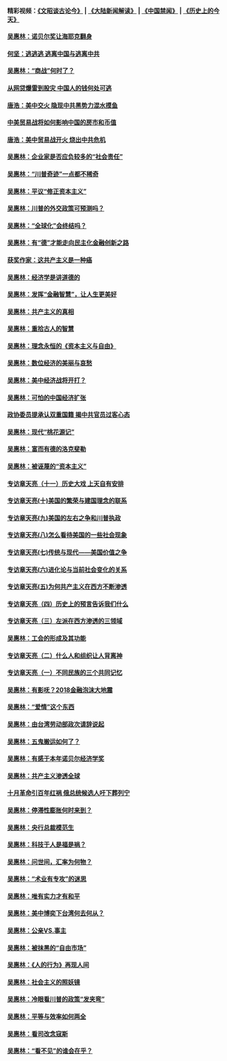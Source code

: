 #### 精彩视频：[《文昭谈古论今》](https://github.com/gfw-breaker/wenzhao) | [《大陆新闻解读》](https://github.com/gfw-breaker/ntdtv-comedy) | [《中国禁闻》](https://github.com/gfw-breaker/ntdtv-news) | [《历史上的今天》](https://github.com/gfw-breaker/today-in-history) 

#### [吴惠林：诺贝尔奖让海耶克翻身](../pages/nsc423/n10890049.md?t=02021230) 

#### [何坚：逃逃逃 逃离中国与逃离中共](../pages/nsc423/n10592891.md?t=02021230) 

#### [吴惠林：“商战”何时了？](../pages/nsc423/n10573558.md?t=02021230) 

#### [从网贷爆雷到股灾 中国人的钱何处可逃](../pages/nsc423/n10572800.md?t=02021230) 

#### [唐浩：美中交火 隐现中共黑势力混水摸鱼](../pages/nsc423/n10544040.md?t=02021230) 

#### [中美贸易战将如何影响中国的房市和币值](../pages/nsc423/n10543697.md?t=02021230) 

#### [唐浩：美中贸易战开火 烧出中共危机](../pages/nsc423/n10540126.md?t=02021230) 

#### [吴惠林：企业家是否应负较多的“社会责任”](../pages/nsc423/n10535022.md?t=02021230) 

#### [吴惠林：“川普奇迹”一点都不稀奇](../pages/nsc423/n10512808.md?t=02021230) 

#### [吴惠林：平议“修正资本主义”](../pages/nsc423/n10495724.md?t=02021230) 

#### [吴惠林：川普的外交政策可预测吗？](../pages/nsc423/n10462387.md?t=02021230) 

#### [吴惠林：“全球化”会终结吗？](../pages/nsc423/n10452838.md?t=02021230) 

#### [吴惠林：有“德”才能走向民主化金融创新之路](../pages/nsc423/n10432292.md?t=02021230) 

#### [获奖作家：这共产主义是一种癌](../pages/nsc423/n10431541.md?t=02021230) 

#### [吴惠林：经济学是讲道德的](../pages/nsc423/n10398014.md?t=02021230) 

#### [吴惠林：发挥“金融智慧”，让人生更美好](../pages/nsc423/n10375019.md?t=02021230) 

#### [吴惠林：共产主义的真相](../pages/nsc423/n10351394.md?t=02021230) 

#### [吴惠林：重拾古人的智慧](../pages/nsc423/n10337691.md?t=02021230) 

#### [吴惠林：理念永恒的《资本主义与自由》](../pages/nsc423/n10316274.md?t=02021230) 

#### [吴惠林：数位经济的美丽与哀愁](../pages/nsc423/n10292946.md?t=02021230) 

#### [吴惠林：美中经济战将开打？](../pages/nsc423/n10258825.md?t=02021230) 

#### [吴惠林：可怕的中国经济扩张](../pages/nsc423/n10219147.md?t=02021230) 

#### [政协委员提承认双重国籍 揭中共官员过客心态](../pages/nsc423/n10208809.md?t=02021230) 

#### [吴惠林：现代“桃花源记”](../pages/nsc423/n10185234.md?t=02021230) 

#### [吴惠林：富而有德的洛克斐勒](../pages/nsc423/n10142264.md?t=02021230) 

#### [吴惠林：被诬蔑的“资本主义”](../pages/nsc423/n10124816.md?t=02021230) 

#### [专访章天亮（十一）历史大戏 上天自有安排](../pages/nsc423/n10094905.md?t=02021230) 

#### [专访章天亮(十)美国的繁荣与建国理念的联系](../pages/nsc423/n10094899.md?t=02021230) 

#### [专访章天亮(九)美国的左右之争和川普执政](../pages/nsc423/n10094889.md?t=02021230) 

#### [专访章天亮(八)怎么看待美国的一些社会现象](../pages/nsc423/n10094857.md?t=02021230) 

#### [专访章天亮(七)传统与现代——美国价值之争](../pages/nsc423/n10093140.md?t=02021230) 

#### [专访章天亮(六)进化论与当前社会变化的关系](../pages/nsc423/n10092036.md?t=02021230) 

#### [专访章天亮(五)为何共产主义在西方不断渗透](../pages/nsc423/n10083620.md?t=02021230) 

#### [专访章天亮（四）历史上的预言告诉我们什么](../pages/nsc423/n10083606.md?t=02021230) 

#### [专访章天亮（三）左派在西方渗透的三领域](../pages/nsc423/n10081115.md?t=02021230) 

#### [吴惠林：工会的形成及其功能](../pages/nsc423/n10080633.md?t=02021230) 

#### [专访章天亮（二）什么人和组织让人背离神](../pages/nsc423/n10076637.md?t=02021230) 

#### [专访章天亮（一）不同民族的三个共同记忆](../pages/nsc423/n10074188.md?t=02021230) 

#### [吴惠林：有影呒？2018金融泡沫大地震](../pages/nsc423/n10040534.md?t=02021230) 

#### [吴惠林：“爱情”这个东西](../pages/nsc423/n10019423.md?t=02021230) 

#### [吴惠林：由台湾劳动部政次请辞说起](../pages/nsc423/n9979679.md?t=02021230) 

#### [吴惠林：五鬼搬运如何了？](../pages/nsc423/n9925338.md?t=02021230) 

#### [吴惠林：有感于本年诺贝尔经济学奖](../pages/nsc423/n9871883.md?t=02021230) 

#### [吴惠林：共产主义渗透全球](../pages/nsc423/n9812748.md?t=02021230) 

#### [十月革命引百年红祸 俄总统候选人吁下葬列宁](../pages/nsc423/n9810182.md?t=02021230) 

#### [吴惠林：停滞性膨胀何时来到？](../pages/nsc423/n9764136.md?t=02021230) 

#### [吴惠林：央行总裁模范生](../pages/nsc423/n9728134.md?t=02021230) 

#### [吴惠林：科技于人是福是祸？](../pages/nsc423/n9672982.md?t=02021230) 

#### [吴惠林：问世间，汇率为何物？](../pages/nsc423/n9621788.md?t=02021230) 

#### [吴惠林：“术业有专攻”的迷思](../pages/nsc423/n9580363.md?t=02021230) 

#### [吴惠林：唯有实力才有和平](../pages/nsc423/n9529599.md?t=02021230) 

#### [吴惠林：美中博奕下台湾何去何从？](../pages/nsc423/n9483598.md?t=02021230) 

#### [吴惠林：公亲VS.事主](../pages/nsc423/n9425637.md?t=02021230) 

#### [吴惠林：被抹黑的“自由市场”](../pages/nsc423/n9351545.md?t=02021230) 

#### [吴惠林：《人的行为》再现人间](../pages/nsc423/n9296339.md?t=02021230) 

#### [吴惠林：社会主义的照妖镜](../pages/nsc423/n9243460.md?t=02021230) 

#### [吴惠林：冷眼看川普的政策“发夹弯”](../pages/nsc423/n9120684.md?t=02021230) 

#### [吴惠林：平等与效率如何两全](../pages/nsc423/n9075430.md?t=02021230) 

#### [吴惠林：看司改念寇斯](../pages/nsc423/n9024915.md?t=02021230) 

#### [吴惠林：“看不见”的谁会在乎？](../pages/nsc423/n8977488.md?t=02021230) 

